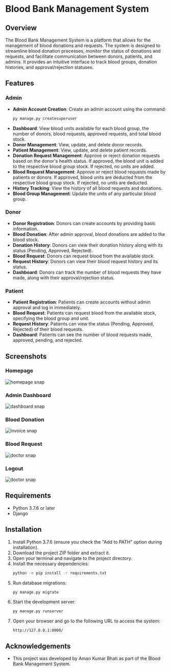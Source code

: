 # Blood Bank Management System

## Overview
The Blood Bank Management System is a platform that allows for the management of blood donations and requests. The system is designed to streamline blood donation processes, monitor the status of donations and requests, and facilitate communication between donors, patients, and admins. It provides an intuitive interface to track blood groups, donation histories, and approval/rejection statuses.

## Features
### Admin
- **Admin Account Creation**: Create an admin account using the command:
    ```bash
    py manage.py createsuperuser
    ```
- **Dashboard**: View blood units available for each blood group, the number of donors, blood requests, approved requests, and total blood stock.
- **Donor Management**: View, update, and delete donor records.
- **Patient Management**: View, update, and delete patient records.
- **Donation Request Management**: Approve or reject donation requests based on the donor's health status. If approved, the blood unit is added to the respective blood group stock. If rejected, no units are added.
- **Blood Request Management**: Approve or reject blood requests made by patients or donors. If approved, blood units are deducted from the respective blood group stock. If rejected, no units are deducted.
- **History Tracking**: View the history of all blood requests and donations.
- **Blood Group Management**: Update the units of any particular blood group.

### Donor
- **Donor Registration**: Donors can create accounts by providing basic information.
- **Blood Donation**: After admin approval, blood donations are added to the blood stock.
- **Donation History**: Donors can view their donation history along with its status (Pending, Approved, Rejected).
- **Blood Request**: Donors can request blood from the available stock.
- **Request History**: Donors can view their blood request history and its status.
- **Dashboard**: Donors can track the number of blood requests they have made, along with their approval/rejection status.

### Patient
- **Patient Registration**: Patients can create accounts without admin approval and log in immediately.
- **Blood Request**: Patients can request blood from the available stock, specifying the blood group and unit.
- **Request History**: Patients can view the status (Pending, Approved, Rejected) of their blood requests.
- **Dashboard**: Patients can see the number of blood requests made, approved, pending, and rejected.

## Screenshots
### Homepage
![homepage snap](https://github.com/sumitkumar1503/bloodbankmanagement/blob/master/static/screenshot/homepage.png?raw=true)

### Admin Dashboard
![dashboard snap](https://github.com/sumitkumar1503/bloodbankmanagement/blob/master/static/screenshot/admindashboard.png?raw=true)

### Blood Donation
![invoice snap](https://github.com/sumitkumar1503/bloodbankmanagement/blob/master/static/screenshot/blooddonation.png?raw=true)

### Blood Request
![doctor snap](https://github.com/sumitkumar1503/bloodbankmanagement/blob/master/static/screenshot/bloodrequest.png?raw=true)

### Logout
![doctor snap](https://github.com/sumitkumar1503/bloodbankmanagement/blob/master/static/screenshot/logout.png?raw=true)

## Requirements
- Python 3.7.6 or later
- Django

## Installation

1. Install Python 3.7.6 (ensure you check the "Add to PATH" option during installation).
2. Download the project ZIP folder and extract it.
3. Open your terminal and navigate to the project directory.
4. Install the necessary dependencies:
    ```bash
    python -m pip install -r requirements.txt
    ```
5. Run database migrations:
    ```bash
    py manage.py migrate
    ```
6. Start the development server:
    ```bash
    py manage.py runserver
    ```
7. Open your browser and go to the following URL to access the system:
    ```
    http://127.0.0.1:8000/
    ```

## Acknowledgements
- This project was developed by Aman Kumar Bhati as part of the Blood Bank Management System.
